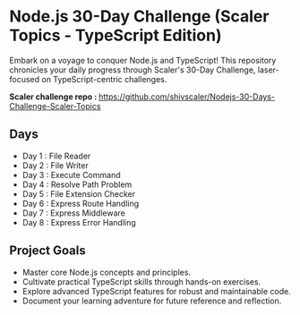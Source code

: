 # Node.js 30-Day Challenge (Scaler Topics - TypeScript Edition)

Embark on a voyage to conquer Node.js and TypeScript! This repository chronicles your daily progress through Scaler's 30-Day Challenge, laser-focused on TypeScript-centric challenges.</br>

<b>Scaler challenge repo : </b> https://github.com/shivscaler/Nodejs-30-Days-Challenge-Scaler-Topics

## Days
- Day 1 : File Reader
- Day 2 : File Writer
- Day 3 : Execute Command
- Day 4 : Resolve Path Problem 
- Day 5 : File Extension Checker
- Day 6 : Express Route Handling
- Day 7 : Express Middleware
- Day 8 : Express Error Handling

## Project Goals

- Master core Node.js concepts and principles.
- Cultivate practical TypeScript skills through hands-on exercises.
- Explore advanced TypeScript features for robust and maintainable code.
- Document your learning adventure for future reference and reflection.
